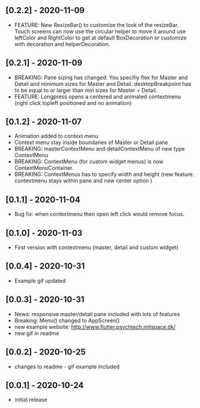 ## [0.2.2] - 2020-11-09

- FEATURE: New ResizeBar() to customize the look of the resizeBar. Touch screens can now use the circular helper to move it around
           use leftColor and RightColor to get at default BoxDecoration or customize with decoration and helperDecoration.

## [0.2.1] - 2020-11-09

- BREAKING: Pane sizing has changed: You specifiy flex for Master and Detail and minimum sizes for Master and Detail. desktopBreakpoint has to be equal to or larger than min sizes for Master + Detail.
- FEATURE: Longpress opens a centered and animated contextmenu (right click topleft positioned and no animation)

## [0.1.2] - 2020-11-07

- Animation added to context menu
- Context menu stay inside boundaries of Master or Detail pane
- BREAKING: masterContextMenu and detailContextMenu of new type ContextMenu
- BREAKING: ContextMenu (for custom widget menus) is now ContextMenuContainer.
- BREAKING: ContextMenus has to specify width and height (new feature: contextmenu stays within pane and new center option )

## [0.1.1] - 2020-11-04

- Bug fix: when contextmenu then open left click would remove focus.

## [0.1.0] - 2020-11-03

- First version with contextmenu (master, detail and custom widget)


## [0.0.4] - 2020-10-31

- Example gif updated

## [0.0.3] - 2020-10-31

- News: responsive master/detail pane included with lots of features
- Breaking: Menu() changed to AppScreen()
- new example website: http://www.flutter.psychtech.mitspace.dk/
- new gif in readme

## [0.0.2] - 2020-10-25

- changes to readme - gif example included

## [0.0.1] - 2020-10-24

- initial release